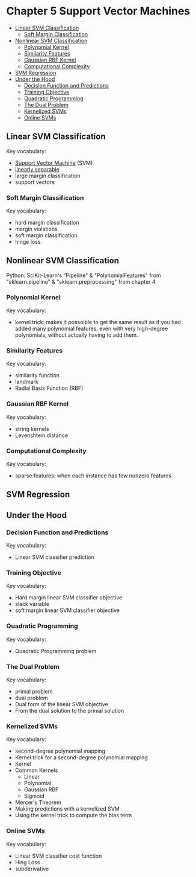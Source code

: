 # Chapter 5 Support Vector Machines

- [Linear SVM Classification](#linear-svm-classification)
  - [Soft Margin Classification](#soft-margin-classification)
- [Nonlinear SVM Classification](#nonlinear-svm-classification)
  - [Polynomial Kernel](#polynomial-kernel)
  - [Similarity Features](#similarity-features)
  - [Gaussian RBF Kernel](#gaussian-rbf-kernel)
  - [Computational Complexity](#computational-complexity)
- [SVM Regression](#svm-regression)
- [Under the Hood](#under-the-hood)
  - [Decision Function and Predictions](#decision-function-and-predictions)
  - [Training Objective](#training-objective)
  - [Quadratic Programming](#quadratic-programming)
  - [The Dual Problem](#the-dual-problem)
  - [Kernelized SVMs](#kernelized-svms)
  - [Online SVMs](#online-svms)

## Linear SVM Classification

Key vocabulary: 
- [Support Vector Machine](https://en.wikipedia.org/wiki/Support-vector_machine) (SVM)
- [linearly separable](https://en.wikipedia.org/wiki/Linear_separability#)
- large margin classification
- support vectors

### Soft Margin Classification

Key vocabulary:
- hard margin classification
- margin violations
- soft margin classification
- hinge loss

## Nonlinear SVM Classification

Python: SciKit-Learn's "Pipeline" & "PolynomialFeatures" from "sklearn.pipeline" & "sklearn.preprocessing" from chapter 4. 

### Polynomial Kernel

Key vocabulary:
- kernel trick: makes it possoible to get the same result as if you had added many polynomial features, even with very high-degree polynomials, without actually having to add them. 

### Similarity Features

Key vocabulary:
- similarity function
- landmark
- Radial Basis Function (RBF)

### Gaussian RBF Kernel

Key vocabulary:
- string kernels
- Levenshtein distance

### Computational Complexity

Key vocabulary:
- sparse features: when each instance has few nonzero features

## SVM Regression

## Under the Hood

### Decision Function and Predictions

Key vocabulary:
- Linear SVM classifier prediction 

### Training Objective

Key vocabulary:
- Hard margin linear SVM classifier objective
- slack variable
- soft margin linear SVM classifier objective

### Quadratic Programming

Key vocabulary: 
- Quadratic Programming problem

### The Dual Problem

Key vocabulary:
- primal problem
- dual problem
- Dual form of the linear SVM objective
- From the dual solution to the primal solution

### Kernelized SVMs

Key vocabulary:
- second-degree polynomial mapping
- Kernel trick for a second-degree polynomial mapping
- Kernel
- Common Kernels
  - Linear
  - Polynomial
  - Gaussian RBF
  - Sigmoid
- Mercer's Theorem
- Making predictions with a kernelized SVM
- Using the kernel trick to compute the bias term

### Online SVMs

Key vocabulary: 
- Linear SVM classifier cost function
- Hing Loss
- subderivative



